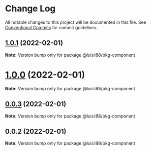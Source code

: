 # Change Log

All notable changes to this project will be documented in this file.
See [Conventional Commits](https://conventionalcommits.org) for commit guidelines.

## [1.0.1](https://github.com/luisli88/test-nx-lerna/compare/@luisli88/pkg-component@0.0.2...@luisli88/pkg-component@1.0.1) (2022-02-01)

**Note:** Version bump only for package @luisli88/pkg-component





# [1.0.0](https://github.com/luisli88/test-nx-lerna/compare/@luisli88/pkg-component@0.0.2...@luisli88/pkg-component@1.0.0) (2022-02-01)

**Note:** Version bump only for package @luisli88/pkg-component





## [0.0.3](https://github.com/luisli88/test-nx-lerna/compare/@luisli88/pkg-component@0.0.2...@luisli88/pkg-component@0.0.3) (2022-02-01)

**Note:** Version bump only for package @luisli88/pkg-component





## 0.0.2 (2022-02-01)

**Note:** Version bump only for package @luisli88/pkg-component
